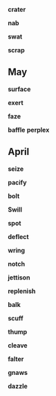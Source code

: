 
**crater** 

**nab**

**swat**

**scrap**

## May 


**surface**

**exert**

**faze**

**baffle**
**perplex**

## April 

**seize** 

**pacify**

**bolt**

**Swill**

**spot**

**deflect**

**wring**

**notch**  

**jettison**

**replenish**

**balk**

**scuff**

**thump**

**cleave**

**falter**

**gnaws**

**dazzle** 
